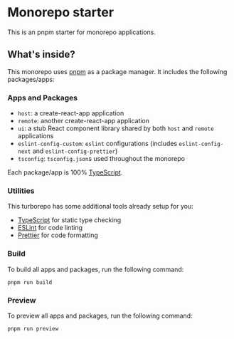 # Monorepo starter

This is an pnpm starter for monorepo applications.

## What's inside?

This monorepo uses [pnpm](https://pnpm.io) as a package manager. It includes the following packages/apps:

### Apps and Packages

- `host`: a create-react-app application
- `remote`: another create-react-app application
- `ui`: a stub React component library shared by both `host` and `remote` applications
- `eslint-config-custom`: `eslint` configurations (includes `eslint-config-next` and `eslint-config-prettier`)
- `tsconfig`: `tsconfig.json`s used throughout the monorepo

Each package/app is 100% [TypeScript](https://www.typescriptlang.org/).

### Utilities

This turborepo has some additional tools already setup for you:

- [TypeScript](https://www.typescriptlang.org/) for static type checking
- [ESLint](https://eslint.org/) for code linting
- [Prettier](https://prettier.io) for code formatting

### Build

To build all apps and packages, run the following command:

```
pnpm run build
```

### Preview

To preview all apps and packages, run the following command:

```
pnpm run preview
```